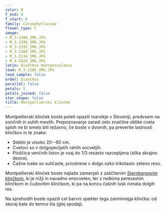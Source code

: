 ```yaml
---
color: B
f_end: 8
f_start: 6
family: Caryophyllaceae
flower_type: C
image:
- M_3-2386_IMG.JPG
- M_3-2390_IMG.JPG
- M_3-2393_IMG.JPG
- M_3-2388_IMG.JPG
- M_1-2134_IMG.JPG
- M_4-2420_IMG.JPG
latin: Dianthus monspessulanus
lead: M_3-2386_IMG.JPG
lead_sample: false
order: Dianthus
parallel: false
petals: 5
petals_joined: false
star_shape: false
title: Montpellierski klinček
---
```

Montpellierski klinček boste poleti opazili marsikje v Sloveniji, predvsem na sončnih in suhih mestih. Prepoznavanje zaradi zelo značilne oblike cveta sploh ne bi smelo biti težavno, če boste v dvomih, pa preverite lastnosti klinčkov in te znake:

-   Steblo je visoko 20--60 cm.
-   Cvetovi so v dolgopecljatih rahlih socvetjih.
-   Ploščica venčnih listov je vsaj do 1/3 resasto razcepljena (slika skrajno desno).
-   Čašne luske so suličaste, priostrene v dolgo ozko trikotasto zeleno reso.

Montpellierski klinček boste najlaže zamenjali z zaščitenim [Sternbergovim klinčkom](../dianthussternbergii/), ki je nižji in navadno enocveten, ter z redkima peresastim klinčkom in čudovitim klinčkom, ki pa na koncu čašnih lusk nimata dolgih res.

Na sprehodih boste opazili cel barvni spekter tega zanimivega klinčka: od skoraj bele do temno lila (glej spodaj).
